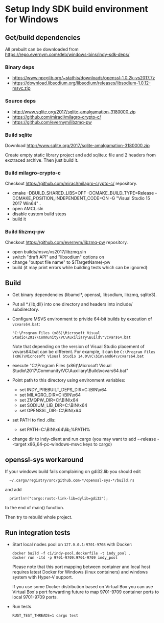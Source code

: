 # Setup Indy SDK build environment for Windows

## Get/build dependencies

All prebuilt can be downloaded from
https://repo.evernym.com/deb/windows-bins/indy-sdk-deps/

### Binary deps

- https://www.npcglib.org/~stathis/downloads/openssl-1.0.2k-vs2017.7z
- https://download.libsodium.org/libsodium/releases/libsodium-1.0.12-msvc.zip

### Source deps

- http://www.sqlite.org/2017/sqlite-amalgamation-3180000.zip
- https://github.com/miracl/milagro-crypto-c/
- https://github.com/evernym/libzmq-pw

### Build sqlite

Download http://www.sqlite.org/2017/sqlite-amalgamation-3180000.zip

Create empty static library project and add sqlite.c file and 2 headers from exctraced
archive. Then just build it.

### Build milagro-crypto-c

Checkout https://github.com/miracl/milagro-crypto-c/ repository.
- cmake -DBUILD_SHARED_LIBS=OFF -DCMAKE_BUILD_TYPE=Release -DCMAKE_POSITION_INDEPENDENT_CODE=ON -G "Visual Studio 15 2017 Win64" .
- open AMCL.sln
- disable custom build steps
- build it

### Build libzmq-pw

Checkout https://github.com/evernym/libzmq-pw repository.
- open builds/msvc/vs2017/libzmq.sln
- switch "draft API" and "libsodium" options on
- change "output file name" to $(TargetName)-pw
- build (it may print errors while
  building tests which can be ignored)

## Build

- Get binary dependencies (libamcl*, openssl, libsodium, libzmq, sqlite3).
- Put all *.{lib,dll} into one directory and headers into include/ subdirectory.
- Configure MSVS environment to privide 64-bit builds by execution of `vcvars64.bat`:
  
  ```
  "C:\Program Files (x86)\Microsoft Visual Studio\2017\Community\VC\Auxiliary\Build\"vcvars64.bat
  ```
  
  Note that depending on the version of Visual Studio placement of vcvars64.bat can be different. For example, it can be
  `C:\Program Files (x86)\Microsoft Visual Studio 14.0\VC\bin\amd64\vcvars64.bat`  
- execute "C:\Program Files (x86)\Microsoft Visual Studio\2017\Community\VC\Auxiliary\Build\vcvars64.bat"
- Point path to this directory using environment variables:
  - set INDY_PREBUILT_DEPS_DIR=C:\BIN\x64
  - set MILAGRO_DIR=C:\BIN\x64
  - set ZMQPW_DIR=C:\BIN\x64
  - set SODIUM_LIB_DIR=C:\BIN\x64
  - set OPENSSL_DIR=C:\BIN\x64
- set PATH to find .dlls:
  - set PATH=C:\BIN\x64\lib;%PATH%
- change dir to indy-client and run cargo (you may want to add --release --target x86_64-pc-windows-msvc keys to cargo)

## openssl-sys workaround

If your windows build fails complaining on gdi32.lib you should edit

```
  ~/.cargo/registry/src/github.com-*/openssl-sys-*/build.rs
```

and add

```
  println!("cargo:rustc-link-lib=dylib=gdi32");
```

to the end of main() function.

Then try to rebuild whole project.

## Run integration tests

* Start local nodes pool on `127.0.0.1:9701-9708` with Docker:
 
  ```     
  docker build -f ci/indy-pool.dockerfile -t indy_pool .
  docker run -itd -p 9701-9709:9701-9709 indy_pool
  ```          
 
  Please note that this port mapping between container and local host requires
  latest Docker for Windows (linux containers) and windows system with Hyper-V support.
  
  If you use some Docker distribution based on Virtual Box you can use Virtual Box's 
  port forwarding future to map 9701-9709 container ports to local 9701-9709 ports.
 
* Run tests
  
  ```
  RUST_TEST_THREADS=1 cargo test
  ```